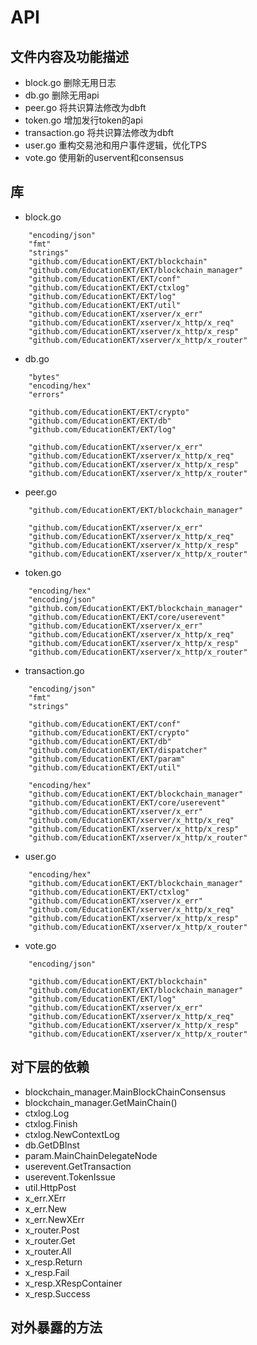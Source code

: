 # API
## 文件内容及功能描述
* block.go
删除无用日志
* db.go
删除无用api
* peer.go
将共识算法修改为dbft
* token.go
增加发行token的api
* transaction.go
将共识算法修改为dbft
* user.go
重构交易池和用户事件逻辑，优化TPS
* vote.go
使用新的uservent和consensus

## 库
* block.go
```
	"encoding/json"
	"fmt"
	"strings"
	"github.com/EducationEKT/EKT/blockchain"
	"github.com/EducationEKT/EKT/blockchain_manager"
	"github.com/EducationEKT/EKT/conf"
	"github.com/EducationEKT/EKT/ctxlog"
	"github.com/EducationEKT/EKT/log"
	"github.com/EducationEKT/EKT/util"
	"github.com/EducationEKT/xserver/x_err"
	"github.com/EducationEKT/xserver/x_http/x_req"
	"github.com/EducationEKT/xserver/x_http/x_resp"
	"github.com/EducationEKT/xserver/x_http/x_router"
```
* db.go
```
	"bytes"
	"encoding/hex"
	"errors"

	"github.com/EducationEKT/EKT/crypto"
	"github.com/EducationEKT/EKT/db"
	"github.com/EducationEKT/EKT/log"

	"github.com/EducationEKT/xserver/x_err"
	"github.com/EducationEKT/xserver/x_http/x_req"
	"github.com/EducationEKT/xserver/x_http/x_resp"
	"github.com/EducationEKT/xserver/x_http/x_router"
```
* peer.go
```
	"github.com/EducationEKT/EKT/blockchain_manager"

	"github.com/EducationEKT/xserver/x_err"
	"github.com/EducationEKT/xserver/x_http/x_req"
	"github.com/EducationEKT/xserver/x_http/x_resp"
	"github.com/EducationEKT/xserver/x_http/x_router"
```
* token.go
```
	"encoding/hex"
	"encoding/json"
	"github.com/EducationEKT/EKT/blockchain_manager"
	"github.com/EducationEKT/EKT/core/userevent"
	"github.com/EducationEKT/xserver/x_err"
	"github.com/EducationEKT/xserver/x_http/x_req"
	"github.com/EducationEKT/xserver/x_http/x_resp"
	"github.com/EducationEKT/xserver/x_http/x_router"
```
* transaction.go
```
	"encoding/json"
	"fmt"
	"strings"

	"github.com/EducationEKT/EKT/conf"
	"github.com/EducationEKT/EKT/crypto"
	"github.com/EducationEKT/EKT/db"
	"github.com/EducationEKT/EKT/dispatcher"
	"github.com/EducationEKT/EKT/param"
	"github.com/EducationEKT/EKT/util"

	"encoding/hex"
	"github.com/EducationEKT/EKT/blockchain_manager"
	"github.com/EducationEKT/EKT/core/userevent"
	"github.com/EducationEKT/xserver/x_err"
	"github.com/EducationEKT/xserver/x_http/x_req"
	"github.com/EducationEKT/xserver/x_http/x_resp"
	"github.com/EducationEKT/xserver/x_http/x_router"
```
* user.go
```
	"encoding/hex"
	"github.com/EducationEKT/EKT/blockchain_manager"
	"github.com/EducationEKT/EKT/ctxlog"
	"github.com/EducationEKT/xserver/x_err"
	"github.com/EducationEKT/xserver/x_http/x_req"
	"github.com/EducationEKT/xserver/x_http/x_resp"
	"github.com/EducationEKT/xserver/x_http/x_router"
```
* vote.go
```
	"encoding/json"

	"github.com/EducationEKT/EKT/blockchain"
	"github.com/EducationEKT/EKT/blockchain_manager"
	"github.com/EducationEKT/EKT/log"
	"github.com/EducationEKT/xserver/x_err"
	"github.com/EducationEKT/xserver/x_http/x_req"
	"github.com/EducationEKT/xserver/x_http/x_resp"
	"github.com/EducationEKT/xserver/x_http/x_router"
```

## 对下层的依赖
* blockchain_manager.MainBlockChainConsensus
* blockchain_manager.GetMainChain()
* ctxlog.Log
* ctxlog.Finish
* ctxlog.NewContextLog
* db.GetDBInst
* param.MainChainDelegateNode
* userevent.GetTransaction
* userevent.TokenIssue
* util.HttpPost
* x_err.XErr
* x_err.New
* x_err.NewXErr
* x_router.Post
* x_router.Get
* x_router.All
* x_resp.Return
* x_resp.Fail
* x_resp.XRespContainer
* x_resp.Success

## 对外暴露的方法
